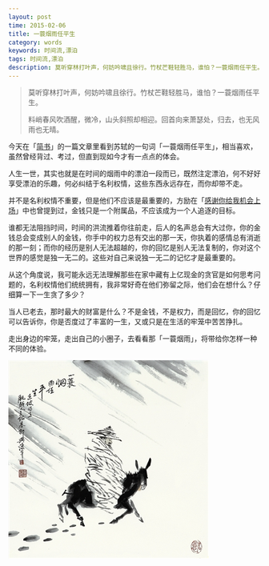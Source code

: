 ```yaml
---
layout: post
time: 2015-02-06
title: 一蓑烟雨任平生
category: words
keywords: 时间流,漂泊
tags: 时间流,漂泊
description: 莫听穿林打叶声，何妨吟啸且徐行。竹杖芒鞋轻胜马，谁怕？一蓑烟雨任平生。料峭春风吹酒醒，微冷，山头斜照却相迎。回首向来萧瑟处，归去，也无风雨也无晴。
---
```


> 莫听穿林打叶声，何妨吟啸且徐行。竹杖芒鞋轻胜马，谁怕？一蓑烟雨任平生。
>
> 料峭春风吹酒醒，微冷，山头斜照却相迎。回首向来萧瑟处，归去，也无风雨也无晴。

今天在「[简书](http://www.jianshu.com/)」的一篇文章里看到苏轼的一句词「一蓑烟雨任平生」，相当喜欢，虽然曾经背过、考过，但直到现如今才有一点点的体会。

人生一世，其实也就是在时间的烟雨中的漂泊一段而已，既然注定漂泊，何不好好享受漂泊的乐趣，何必纠结于名利权情，这些东西永远存在，而你却带不走。

并不是名利权情不重要，但是他们不应该是最重要的，方励在「[感谢你给我机会上场](http://v.youku.com/v_show/id_XNzg2MDQyNzYw.html)」中也曾提到过，金钱只是一个附属品，不应该成为一个人追逐的目标。

谁都无法阻挡时间，时间的洪流推着你往前走，后人的名声总会有大过你，你的金钱总会变成别人的金钱，你手中的权力总有交出的那一天，你执着的感情总有消逝的那一刻；而你的经历是别人无法超越的，你的回忆是别人无法复制的，你对这个世界的感觉是独一无二的。这些对自己来说独一无二的记忆才是最重要的。

从这个角度说，我可能永远无法理解那些在家中藏有上亿现金的贪官是如何思考问题的，名利权情他们统统拥有，我非常好奇在他们弥留之际，他们会在想什么？仔细算一下一生贪了多少？

当人已老去，那时最大的财富是什么？不是金钱，不是权力，而是回忆，你的回忆可以告诉你，你是否度过了丰富的一生，又或只是在生活的牢笼中苦苦挣扎。

走出身边的牢笼，走出自己的小圈子，去看看那「一蓑烟雨」，将带给你怎样一种不同的体验。

![](/assets/image/posts/2015-2-7-Time-Flowing-0.jpg)
